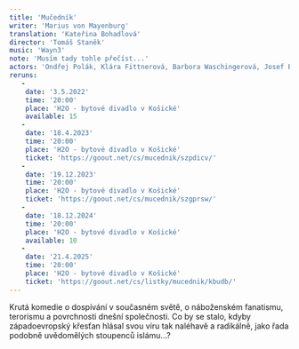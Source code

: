 ```yaml
---
title: 'Mučedník'
writer: 'Marius von Mayenburg'
translation: 'Kateřina Bohadlová'
director: 'Tomáš Staněk'
music: 'Wayn3'
note: 'Musím tady tohle přečíst...'
actors: 'Ondřej Polák, Klára Fittnerová, Barbora Waschingerová, Josef Bobeš Havelka, Klára Vaňkátová, Kryštof Lepšík / Antonín Brukner, Markéta Zemánková, Vojtěch Zemánek'
reruns:
   -  
    date: '3.5.2022'
    time: '20:00'
    place: 'H2O - bytové divadlo v Košické' 
    available: 15
   - 
    date: '18.4.2023'
    time: '20:00'
    place: 'H2O - bytové divadlo v Košické' 
    ticket: 'https://goout.net/cs/mucednik/szpdicv/'
   - 
    date: '19.12.2023'
    time: '20:00'
    place: 'H2O - bytové divadlo v Košické' 
    ticket: 'https://goout.net/cs/mucednik/szgprsw/'
   - 
    date: '18.12.2024'
    time: '20:00'
    place: 'H2O - bytové divadlo v Košické' 
    available: 10
   - 
    date: '21.4.2025'
    time: '20:00'
    place: 'H2O - bytové divadlo v Košické' 
    ticket: 'https://goout.net/cs/listky/mucednik/kbudb/'
---
```

Krutá komedie o dospívání v současném světě, o náboženském fanatismu, terorismu a povrchnosti dnešní společnosti. Co by se stalo, kdyby západoevropský křesťan hlásal svou víru tak naléhavě a radikálně, jako řada podobně uvědomělých stoupenců islámu...?
